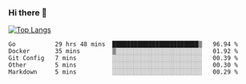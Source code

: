 ### Hi there 👋

<!--
**3Xpl0it3r/3Xpl0it3r** is a ✨ _special_ ✨ repository because its `README.md` (this file) appears on your GitHub profile.

Here are some ideas to get you started:

- 🔭 I’m currently working on ...
- 🌱 I’m currently learning ...
- 👯 I’m looking to collaborate on ...
- 🤔 I’m looking for help with ...
- 💬 Ask me about ...
- 📫 How to reach me: ...
- 😄 Pronouns: ...
- ⚡ Fun fact: ...
-->


[![Top Langs](https://github-readme-stats.vercel.app/api/top-langs/?username=3Xpl0it3r&layout=compact)](https://github.com/3Xpl0it3r/3Xpl0it3r)

<!--START_SECTION:waka-->
```text
Go           29 hrs 48 mins  ████████████████████████▒   96.94 % 
Docker       35 mins         ▒░░░░░░░░░░░░░░░░░░░░░░░░   01.92 % 
Git Config   7 mins          ░░░░░░░░░░░░░░░░░░░░░░░░░   00.39 % 
Other        5 mins          ░░░░░░░░░░░░░░░░░░░░░░░░░   00.30 % 
Markdown     5 mins          ░░░░░░░░░░░░░░░░░░░░░░░░░   00.29 % 
```
<!--END_SECTION:waka-->
